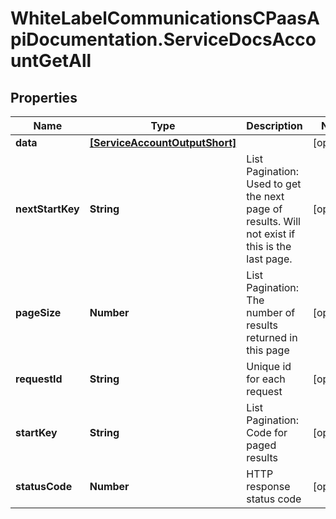# WhiteLabelCommunicationsCPaasApiDocumentation.ServiceDocsAccountGetAll

## Properties

Name | Type | Description | Notes
------------ | ------------- | ------------- | -------------
**data** | [**[ServiceAccountOutputShort]**](ServiceAccountOutputShort.md) |  | [optional] 
**nextStartKey** | **String** | List Pagination: Used to get the next page of results. Will not exist if this is the last page. | [optional] 
**pageSize** | **Number** | List Pagination: The number of results returned in this page | [optional] 
**requestId** | **String** | Unique id for each request | [optional] 
**startKey** | **String** | List Pagination: Code for paged results | [optional] 
**statusCode** | **Number** | HTTP response status code | [optional] 


